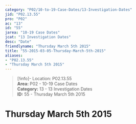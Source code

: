 ```yaml
---  
category: "P02/10-to-19-Case-Dates/13-Investigation-Dates"  
jid: "P02.13.55"  
pro: "P02"  
ac: "13"  
id: "55"  
jarea: "10-19 Case Dates"  
jcat: "13 Investigation Dates"  
desc: "Date"  
friendlyname: "Thursday March 5th 2015"  
title: "55-2015-03-05-Thursday-March-5th-2015"  
aliases:   
- "P02.13.55"  
- "Thursday March 5th 2015"  
---  
```

>[!info]- Location: P02.13.55  
>**Area:** P02 - 10-19 Case Dates  
>**Category:** 13 - 13 Investigation Dates  
>**ID:** 55 - Thursday March 5th 2015  
  
# Thursday March 5th 2015  
